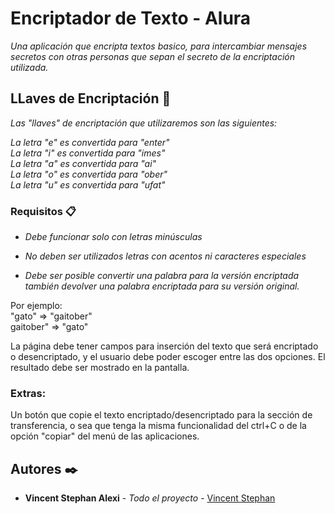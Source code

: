 # Encriptador de Texto - Alura

_Una aplicación que encripta textos basico, para intercambiar mensajes secretos con otras personas que sepan el secreto de la encriptación utilizada._

## LLaves de Encriptación 🔐

_Las "llaves" de encriptación que utilizaremos son las siguientes:_

_La letra "e" es convertida para "enter"_ <br>
_La letra "i" es convertida para "imes"_ <br>
_La letra "a" es convertida para "ai"_ <br>
_La letra "o" es convertida para "ober"_ <br>
_La letra "u" es convertida para "ufat"_ <br>


### Requisitos 📋

* _Debe funcionar solo con letras minúsculas_

* _No deben ser utilizados letras con acentos ni caracteres especiales_

* _Debe ser posible convertir una palabra para la versión encriptada también devolver una palabra encriptada para su versión original._

Por ejemplo: <br>
"gato" => "gaitober" <br>
gaitober" => "gato" <br>

La página debe tener campos para inserción del texto que será encriptado o desencriptado, y el usuario debe poder escoger entre las dos opciones. El resultado debe ser mostrado en la pantalla.

### Extras:

Un botón que copie el texto encriptado/desencriptado para la sección de transferencia, o sea que tenga la misma funcionalidad del ctrl+C o de la opción "copiar" del menú de las aplicaciones.


## Autores ✒️

 * __Vincent Stephan Alexi__  - *Todo el proyecto* - [Vincent Stephan](https://github.com/VincentStephan)

